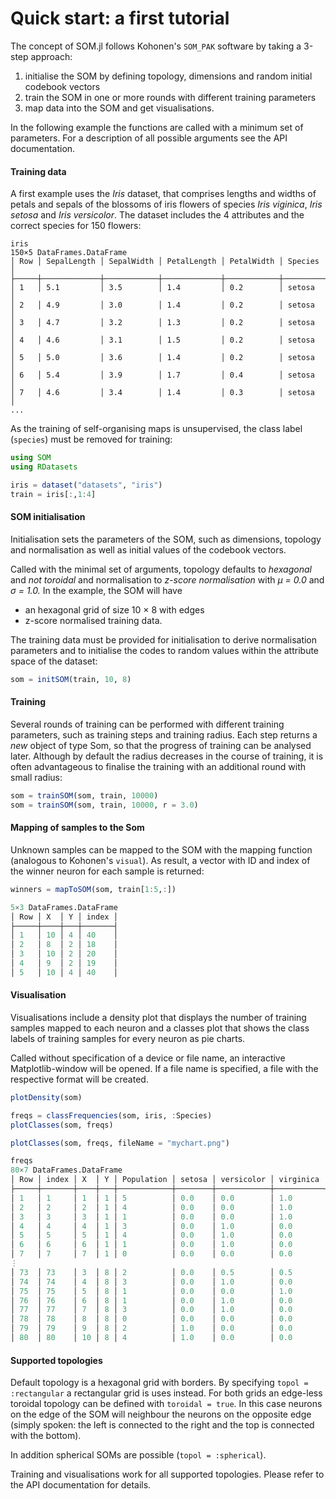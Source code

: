 # Quick start: a first tutorial

The concept of SOM.jl follows Kohonen's `SOM_PAK` software
by taking a 3-step approach:

1) initialise the SOM by defining topology, dimensions and random initial
   codebook vectors
2) train the SOM in one or more rounds with different training parameters
3) map data into the SOM and get visualisations.

In the following example the functions are called with a minimum set of
parameters. For a description of all possible arguments see the
API documentation.



#### Training data
A first example uses the *Iris* dataset, that comprises lengths and widths
of petals and sepals of the blossoms of iris flowers of species
*Iris viginica*, *Iris setosa* and *Iris versicolor*.
The dataset includes the 4 attributes and the correct species for 150 flowers:
````
iris
150×5 DataFrames.DataFrame
│ Row │ SepalLength │ SepalWidth │ PetalLength │ PetalWidth │ Species   │
├─────┼─────────────┼────────────┼─────────────┼────────────┼───────────┤
│ 1   │ 5.1         │ 3.5        │ 1.4         │ 0.2        │ setosa    │
│ 2   │ 4.9         │ 3.0        │ 1.4         │ 0.2        │ setosa    │
│ 3   │ 4.7         │ 3.2        │ 1.3         │ 0.2        │ setosa    │
│ 4   │ 4.6         │ 3.1        │ 1.5         │ 0.2        │ setosa    │
│ 5   │ 5.0         │ 3.6        │ 1.4         │ 0.2        │ setosa    │
│ 6   │ 5.4         │ 3.9        │ 1.7         │ 0.4        │ setosa    │
│ 7   │ 4.6         │ 3.4        │ 1.4         │ 0.3        │ setosa    │
...
````
As the training of self-organising maps is unsupervised, the class label
(`species`) must be removed for training:

````Julia
using SOM
using RDatasets

iris = dataset("datasets", "iris")
train = iris[:,1:4]
````


#### SOM initialisation
Initialisation sets the parameters of the SOM, such as dimensions, topology
and normalisation as well as initial values of the codebook vectors.

Called with the minimal set of arguments, topology defaults to *hexagonal*
and *not toroidal* and normalisation to *z-score normalisation* with *μ = 0.0*
and *σ = 1.0.*
In the example, the SOM will have
* an hexagonal grid of size 10 × 8 with edges
* z-score normalised training data.

The training data must be provided for initialisation to derive normalisation parameters and
to initialise the codes to random values within the attribute space
of the dataset:

````Julia
som = initSOM(train, 10, 8)
````


#### Training
Several rounds of training can be performed with different training parameters,
such as training steps and training radius.
Each step returns a *new* object of type Som, so that the progress of training
can be analysed later.
Although by default the
radius decreases in the course of training, it is often advantageous
to finalise the training with an additional round with small radius:

````Julia
som = trainSOM(som, train, 10000)
som = trainSOM(som, train, 10000, r = 3.0)
````


#### Mapping of samples to the Som
Unknown samples can be mapped to the SOM with the mapping function
(analogous to Kohonen's `visual`). As result, a vector with ID and index of
the winner neuron for each sample is returned:

````Julia
winners = mapToSOM(som, train[1:5,:])

5×3 DataFrames.DataFrame
│ Row │ X  │ Y │ index │
├─────┼────┼───┼───────┤
│ 1   │ 10 │ 4 │ 40    │
│ 2   │ 8  │ 2 │ 18    │
│ 3   │ 10 │ 2 │ 20    │
│ 4   │ 9  │ 2 │ 19    │
│ 5   │ 10 │ 4 │ 40    │
````


#### Visualisation
Visualisations include a density plot that displays the number of training
samples mapped to each neuron and a classes plot that shows the class labels
of training samples for every neuron as pie charts.

Called without specification of a device or file name, an interactive
Matplotlib-window will be opened. If a file name is specified, a file with
the respective format will be created.

````Julia
plotDensity(som)

freqs = classFrequencies(som, iris, :Species)
plotClasses(som, freqs)

plotClasses(som, freqs, fileName = "mychart.png")

freqs
80×7 DataFrames.DataFrame
│ Row │ index │ X  │ Y │ Population │ setosa │ versicolor │ virginica │
├─────┼───────┼────┼───┼────────────┼────────┼────────────┼───────────┤
│ 1   │ 1     │ 1  │ 1 │ 5          │ 0.0    │ 0.0        │ 1.0       │
│ 2   │ 2     │ 2  │ 1 │ 4          │ 0.0    │ 0.0        │ 1.0       │
│ 3   │ 3     │ 3  │ 1 │ 1          │ 0.0    │ 0.0        │ 1.0       │
│ 4   │ 4     │ 4  │ 1 │ 3          │ 0.0    │ 1.0        │ 0.0       │
│ 5   │ 5     │ 5  │ 1 │ 4          │ 0.0    │ 1.0        │ 0.0       │
│ 6   │ 6     │ 6  │ 1 │ 1          │ 0.0    │ 1.0        │ 0.0       │
│ 7   │ 7     │ 7  │ 1 │ 0          │ 0.0    │ 0.0        │ 0.0       │
⋮
│ 73  │ 73    │ 3  │ 8 │ 2          │ 0.0    │ 0.5        │ 0.5       │
│ 74  │ 74    │ 4  │ 8 │ 3          │ 0.0    │ 1.0        │ 0.0       │
│ 75  │ 75    │ 5  │ 8 │ 1          │ 0.0    │ 0.0        │ 1.0       │
│ 76  │ 76    │ 6  │ 8 │ 1          │ 0.0    │ 1.0        │ 0.0       │
│ 77  │ 77    │ 7  │ 8 │ 3          │ 0.0    │ 1.0        │ 0.0       │
│ 78  │ 78    │ 8  │ 8 │ 0          │ 0.0    │ 0.0        │ 0.0       │
│ 79  │ 79    │ 9  │ 8 │ 2          │ 1.0    │ 0.0        │ 0.0       │
│ 80  │ 80    │ 10 │ 8 │ 4          │ 1.0    │ 0.0        │ 0.0       │
````

#### Supported topologies
Default topology is a hexagonal grid with borders. By specifying
`topol = :rectangular` a rectangular grid is uses instead. For both
grids an edge-less toroidal topology can be defined with `toroidal = true`.
In this case neurons on the edge of the SOM will neighbour the neurons
on the opposite edge (simply spoken: the left is connected to
the right and the top is connected with the bottom).

In addition spherical SOMs are possible (`topol = :spherical`).

Training and visualisations work for all supported topologies.
Please refer to the API documentation for details.

